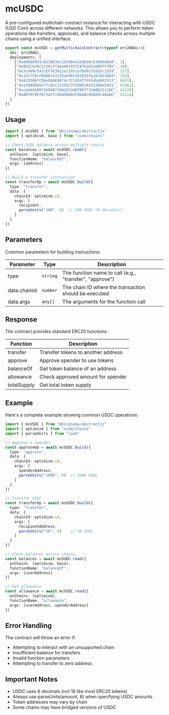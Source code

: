 # mcUSDC

A pre-configured multichain contract instance for interacting with USDC (USD Coin) across different networks. This allows you to perform token operations like transfers, approvals, and balance checks across multiple chains using a unified interface.

```typescript
export const mcUSDC = getMultichainContract<typeof erc20Abi>({
  abi: erc20Abi,
  deployments: [
    ["0xA0b86991c6218b36c1d19D4a2e9Eb0cE3606eB48", 1],
    ["0x0b2C639c533813f4Aa9D7837CAf62653d097Ff85", 10],
    ["0x3c499c542cEF5E3811e1192ce70d8cC03d5c3359", 137],
    ["0x1d17CBcF0D6D143135aE902365D2E5e2A16538D4", 324],
    ["0x833589fCD6eDb6E08f4c7C32D4f71b54bdA02913", 8453],
    ["0xaf88d065e77c8cC2239327C5EDb3A432268e5831", 42161],
    ["0xcebA9300f2b948710d2653dD7B07f33A8B32118C", 42220],
    ["0xB97EF9Ef8734C71904D8002F8b6Bc66Dd9c48a6E", 43114]
  ]
})
``` 

## Usage

```typescript
import { mcUSDC } from "@biconomy/abstractjs"
import { optimism, base } from "viem/chains"

// Check USDC balance across multiple chains
const balances = await mcUSDC.read({
  onChains: [optimism, base],
  functionName: "balanceOf",
  args: [address]
})

// Build a transfer instruction
const transferOp = await mcUSDC.build({
  type: "transfer",
  data: {
    chainId: optimism.id,
    args: [
      recipient,
      parseUnits("100", 6)  // 100 USDC (6 decimals)
    ]
  }
})
```

## Parameters

Common parameters for building instructions:

| Parameter | Type | Description |
|-----------|------|-------------|
| type | `string` | The function name to call (e.g., "transfer", "approve") |
| data.chainId | `number` | The chain ID where the transaction should be executed |
| data.args | `any[]` | The arguments for the function call |

## Response

The contract provides standard ERC20 functions:

| Function | Description |
|----------|-------------|
| transfer | Transfer tokens to another address |
| approve | Approve spender to use tokens |
| balanceOf | Get token balance of an address |
| allowance | Check approved amount for spender |
| totalSupply | Get total token supply |

## Example

Here's a complete example showing common USDC operations:

```typescript
import { mcUSDC } from "@biconomy/abstractjs"
import { optimism } from "viem/chains"
import { parseUnits } from "viem"

// Approve a spender
const approveOp = await mcUSDC.build({
  type: "approve",
  data: {
    chainId: optimism.id,
    args: [
      spenderAddress,
      parseUnits("1000", 6)  // 1000 USDC
    ]
  }
})

// Transfer USDC
const transferOp = await mcUSDC.build({
  type: "transfer",
  data: {
    chainId: optimism.id,
    args: [
      recipientAddress,
      parseUnits("50", 6)    // 50 USDC
    ]
  }
})

// Check balances across chains
const balances = await mcUSDC.read({
  onChains: [optimism, base],
  functionName: "balanceOf",
  args: [userAddress]
})

// Get allowance
const allowance = await mcUSDC.read({
  onChains: [optimism],
  functionName: "allowance",
  args: [userAddress, spenderAddress]
})
```

## Error Handling

The contract will throw an error if:
- Attempting to interact with an unsupported chain
- Insufficient balance for transfers
- Invalid function parameters
- Attempting to transfer to zero address

## Important Notes

- USDC uses 6 decimals (not 18 like most ERC20 tokens)
- Always use parseUnits(amount, 6) when specifying USDC amounts
- Token addresses may vary by chain
- Some chains may have bridged versions of USDC
